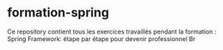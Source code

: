 # formation-spring
Ce repository contient tous les exercices travaillés pendant  la formation : Spring Framework: étape par étape pour devenir professionnel
Br
